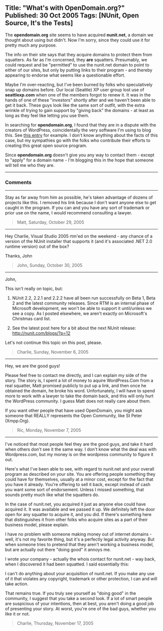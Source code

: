 Title: "What's with OpenDomain.org?"
Published: 30 Oct 2005
Tags: [NUnit, Open Source, It's the Tests]
---
The **opendomain.org** site seems to have acquired **nunit.net**, a domain we thought about using but didn't. Now I'm sorry, since they could use it for pretty much any purpose.

<!--more-->
The info on their site says that they acquire domains to protect them from squatters. As far as I'm concerned, they **are** squatters. Presumably, we could request and be "permitted" to use the nunit.net domain to point to either of our sites, but only by putting links to their program - and thereby appearing to endorse what seems like a questionable effort.

Maybe I'm over-reacting, but I've been burned by folks who speculatively snap up domains before. Our local (Seattle) XP user group lost use of **seattlexp.com** when one of the members forgot to renew it. It was in the hands of one of these "investors" shortly after and we haven't been able to get it back. These guys look like the same sort of outfit, with the extra wrinkle of trying to gain support by "giving back" the domains - at least as long as they feel like letting you use them.

In searching for **opendomain.org**, I found that they are in a dispute with the creators of WordPress, coincidentally the very software I'm using to blog this.  See <a href="http://bourne.wordpress.com/2005/10/20/wordpresscom-vs-opendomainorg/">this entry</a> for example. I don't know anything about the facts of this case, but my sympathies go with the folks who contribute their efforts to creating this great open source program.

Since **opendomain.org** doesn't give you any way to contact them - except to "apply" for a domain name - I'm blogging this in the hope that someone will tell me who they are.

---

### Comments

---

Stay as far away from him as possible, he's taken advantage of dozens of projects like this. I removed his link because I don't want anyone else to get caught in the program. If you can and you have any sort of trademark or prior use on the name, I would recommend consulting a lawyer.
>Matt, Saturday, October 29, 2005

---

Hey Charlie, Visual Studio 2005 rtm'ed on the weekend - any chance of a version of the NUnit installer that supports it (and it's associated .NET 2.0 runtime version) out of the box? 

Thanks,
John
>John, Sunday, October 30, 2005

---

John,

This isn't really on topic, but:

1. NUnit 2.2, 2.2.1 and 2.2.2 have all been run successfully on Beta 1, Beta 2 and the latest community releases. Since RTM is an internal phase of Microsoft development, we won't be able to support it until/unless we see a copy. As I posted elsewhere, we aren't exactly on Microsoft's Christmas card list.

2. See the latest post here for a bit about the next NUnit release: http://nunit.com/blogs/?p=12

Let's not continue this topic on this post, please.
>Charlie, Sunday, November 6, 2005

---

Hey, we are the good guys!

Please feel free to contact me directly, and I can explain my side of the story.  The story is, I spent a lot of money  to aquire WordPress.Com from a real squatter, Matt promised publicly to put up a link, and then once he obtained the domain, he broke his word.  Unfortunately, I will have to spend more to work with a lawyer to take the domain back, and this will only hurt the WordPress community.  I guess Matt does not really care about them.

If you want other people that have used OpenDomain, you might ask someone that REALLY represents the Open Community, like St Peter (Xmpp.Org).
>Ric, Monday, November 7, 2005

---

I've noticed that most people feel they are the good guys, and take it hard when others don't see it the same way. I don't know what the deal was with Wordpress.com, but my money is on the wordpress community to figure it out.

Here's what I've been able to see, with regard to nunit.net and your overall program as described on your site. You are offering people something they could have for themselves, usually at a minor cost, except for the fact that you have it already. You're offering to sell it back, except instead of cash you want some sort of endorsement. Unless I missed something, that sounds pretty much like what the squatters do.

In the case of nunit.net, you acquired it just as anyone else could have acquired it. It was available and we passed it up. We definitely left the door open for any squatter to acquire it, and you did. If there's something here that distinguishes it from other folks who acquire sites as a part of their business model, please explain.

I have no problem with someone making money out of internet domains - well, it's not my favorite thing, but it's a perfectly legal activity anyway. But when someone tries to pretend that they aren't working a business model, but are actually out there "doing good" it annoys me.

I wrote your company - actually the whois contact for nunit.net - way back, when I discovered it had been squatted. I said essentially this:

I can't do anything about your acquisition of nunit.net. If you make any use of it that violates any copyright, trademark or other protection, I can and will take action.

That remains true. If you truly see yourself as "doing good" in the community, I suggest that you take a second look. If a lot of smart people are suspicious of your intentions, then at best, you aren't doing a good job of presenting your story. At worst, you're one of the bad guys, whether you like it or not.
>Charlie, Thursday, November 17, 2005
